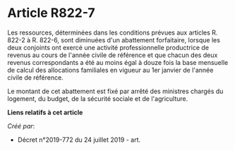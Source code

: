 # Article R822-7

Les ressources, déterminées dans les conditions prévues aux articles R. 822-2 à R. 822-6, sont diminuées d'un abattement
forfaitaire, lorsque les deux conjoints ont exercé une activité professionnelle productrice de revenus au cours de l'année
civile de référence et que chacun des deux revenus correspondants a été au moins égal à douze fois la base mensuelle de
calcul des allocations familiales en vigueur au 1er janvier de l'année civile de référence.

Le montant de cet abattement est fixé par arrêté des ministres chargés du logement, du budget, de la sécurité sociale et de
l'agriculture.

**Liens relatifs à cet article**

_Créé par_:

  - Décret n°2019-772 du 24 juillet 2019 - art.
